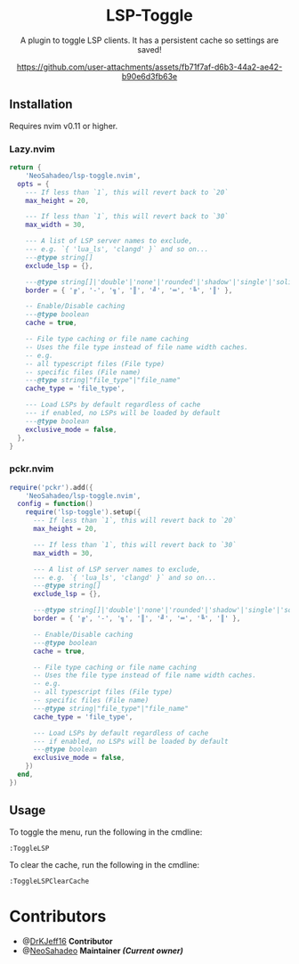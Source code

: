 <div align="center">

# LSP-Toggle

A plugin to toggle LSP clients. It has a persistent cache so settings are saved!

https://github.com/user-attachments/assets/fb71f7af-d6b3-44a2-ae42-b90e6d3fb63e

</div>

## Installation

Requires nvim v0.11 or higher.

### Lazy.nvim

```lua
return {
	'NeoSahadeo/lsp-toggle.nvim',
  opts = {
    --- If less than `1`, this will revert back to `20`
    max_height = 20,

    --- If less than `1`, this will revert back to `30`
    max_width = 30,

    --- A list of LSP server names to exclude,
    --- e.g. `{ 'lua_ls', 'clangd' }` and so on...
    ---@type string[]
    exclude_lsp = {},

    ---@type string[]|'double'|'none'|'rounded'|'shadow'|'single'|'solid'
    border = { '╔', '-', '╗', '║', '╝', '═', '╚', '║' },

    -- Enable/Disable caching
    ---@type boolean
    cache = true,

    -- File type caching or file name caching
    -- Uses the file type instead of file name width caches.
    -- e.g.
    -- all typescript files (File type)
    -- specific files (File name)
    ---@type string|"file_type"|"file_name"
    cache_type = 'file_type',

    --- Load LSPs by default regardless of cache
    --- if enabled, no LSPs will be loaded by default
    ---@type boolean
    exclusive_mode = false,
  },
}
```

### pckr.nvim

```lua
require('pckr').add({
	'NeoSahadeo/lsp-toggle.nvim',
  config = function()
    require('lsp-toggle').setup({
      --- If less than `1`, this will revert back to `20`
      max_height = 20,

      --- If less than `1`, this will revert back to `30`
      max_width = 30,

      --- A list of LSP server names to exclude,
      --- e.g. `{ 'lua_ls', 'clangd' }` and so on...
      ---@type string[]
      exclude_lsp = {},

      ---@type string[]|'double'|'none'|'rounded'|'shadow'|'single'|'solid'
      border = { '╔', '-', '╗', '║', '╝', '═', '╚', '║' },

      -- Enable/Disable caching
      ---@type boolean
      cache = true,

      -- File type caching or file name caching
      -- Uses the file type instead of file name width caches.
      -- e.g.
      -- all typescript files (File type)
      -- specific files (File name)
      ---@type string|"file_type"|"file_name"
      cache_type = 'file_type',

      --- Load LSPs by default regardless of cache
      --- if enabled, no LSPs will be loaded by default
      ---@type boolean
      exclusive_mode = false,
    })
  end,
})
```

## Usage

To toggle the menu, run the following in the cmdline:

```vim
:ToggleLSP
```

To clear the cache, run the following in the cmdline:

```vim
:ToggleLSPClearCache
```

# Contributors

- @[DrKJeff16](https://github.com/DrKJeff16) **Contributor**
- @[NeoSahadeo](https://github.com/NeoSahadeo) **Maintainer *(Current owner)***
